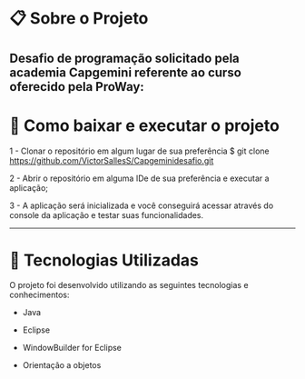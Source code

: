 
# :clipboard: Sobre o Projeto
Desafio de programação solicitado pela academia Capgemini referente ao curso oferecido pela ProWay:
---
# :file_folder: Como baixar e executar o projeto 
1 - Clonar o repositório em algum lugar de sua preferência
$ git clone https://github.com/VictorSallesS/Capgeminidesafio.git

2 - Abrir o repositório em alguma IDe de sua preferência e executar a aplicação;

3 - A aplicação será inicializada e você conseguirá acessar através do console da aplicação e testar suas funcionalidades. 

---
# :rocket: Tecnologias Utilizadas

O projeto foi desenvolvido utilizando as seguintes tecnologias e conhecimentos:

- Java

- Eclipse

- WindowBuilder for Eclipse

- Orientação a objetos
